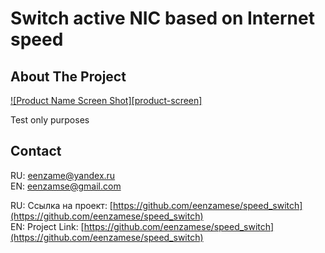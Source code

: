 <div align="center"><h1 align="left">Switch active NIC based on Internet speed</h1></div>


<!-- ABOUT THE PROJECT -->
## About The Project
[![Product Name Screen Shot][product-screen]](https://example.com)

Test only purposes

## Contact

RU: eenzame@yandex.ru<br/>
EN: eenzamse@gmail.com

RU: Ссылка на проект: [https://github.com/eenzamese/speed_switch](https://github.com/eenzamese/speed_switch)<br/>
EN: Project Link: [https://github.com/eenzamese/speed_switch](https://github.com/eenzamese/speed_switch)
